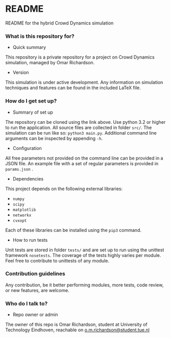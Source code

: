 # README #

README for the hybrid Crowd Dynamics simulation

### What is this repository for? ###

* Quick summary

This repository is a private repository for a project on Crowd Dynamics simulation, managed by Omar Richardson.

* Version

This simulation is under active development. 
Any information on simulation techniques and features can be found in the included LaTeX file.

### How do I get set up? ###

* Summary of set up

The repository can be cloned using the link above. Use python 3.2 or higher to run the application.
All source files are collected in folder `src/`.
The simulation can be run like so: `python3 main.py`. 
Additional command line arguments can be inspected by appending `-h`.

* Configuration

All free parameters not provided on the command line can be provided in a JSON file. 
An example file with a set of regular parameters is provided in `params.json` .

* Dependencies

This project depends on the following external libraries:

- `numpy`
- `scipy`
- `matplotlib`
- `networkx`
- `cvxopt`

Each of these libraries can be installed using the `pip3` command.

* How to run tests

Unit tests are stored in folder `tests/` and are set up to run using the unittest framework `nosetests`. 
The coverage of the tests highly varies per module. Feel free to contribute to unittests of any module.

### Contribution guidelines ###

Any contribution, be it better performing modules, more tests, code review, or new features, are welcome.

### Who do I talk to? ###

* Repo owner or admin

The owner of this repo is Omar Richardson, student at University of Technology Eindhoven,
 reachable on o.m.richardson@student.tue.nl
